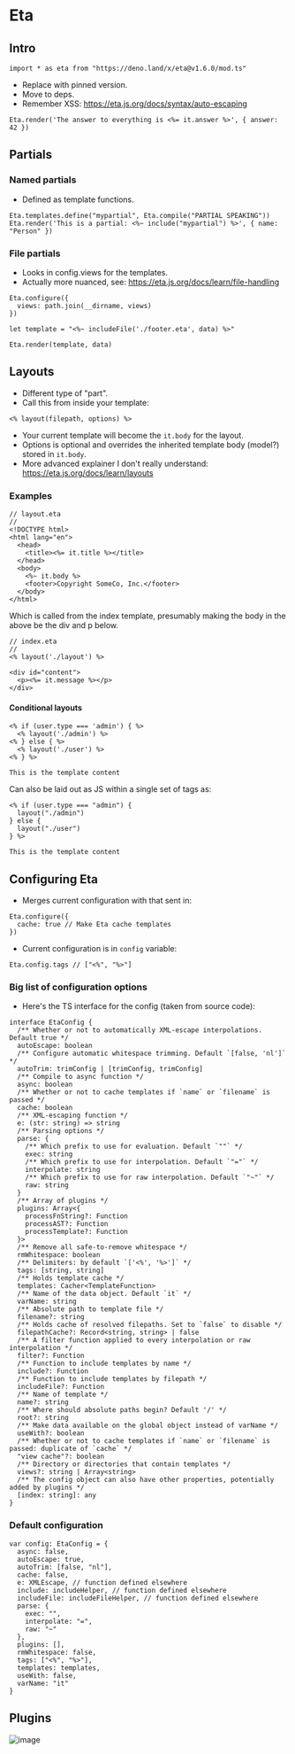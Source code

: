 # Eta

## Intro

```
import * as eta from "https://deno.land/x/eta@v1.6.0/mod.ts"
```

 - Replace with pinned version.
 - Move to deps.
 - Remember XSS: https://eta.js.org/docs/syntax/auto-escaping

```
Eta.render('The answer to everything is <%= it.answer %>', { answer: 42 })
```

## Partials

### Named partials

 - Defined as template functions.

```
Eta.templates.define("mypartial", Eta.compile("PARTIAL SPEAKING"))
Eta.render('This is a partial: <%~ include("mypartial") %>', { name: "Person" })
```

### File partials

 - Looks in config.views for the templates.
 - Actually more nuanced, see: https://eta.js.org/docs/learn/file-handling

```
Eta.configure({
  views: path.join(__dirname, views)
})

let template = "<%~ includeFile('./footer.eta', data) %>"

Eta.render(template, data)
```

## Layouts

 - Different type of "part".
 - Call this from inside your template:

```
<% layout(filepath, options) %>
```

 - Your current template will become the `it.body` for the layout.
 - Options is optional and overrides the inherited template body (model?) stored in `it.body`.
 - More advanced explainer I don't really understand: https://eta.js.org/docs/learn/layouts

### Examples

```
// layout.eta
//
<!DOCTYPE html>
<html lang="en">
  <head>
    <title><%= it.title %></title>
  </head>
  <body>
    <%~ it.body %>
    <footer>Copyright SomeCo, Inc.</footer>
  </body>
</html>
```

Which is called from the index template, presumably making the body in the above be the div and p below.

```
// index.eta
//
<% layout('./layout') %>

<div id="content">
  <p><%= it.message %></p>
</div>
```

#### Conditional layouts

```
<% if (user.type === 'admin') { %>
  <% layout('./admin') %>
<% } else { %>
  <% layout('./user') %>
<% } %>

This is the template content
```

Can also be laid out as JS within a single set of tags as:

```
<% if (user.type === "admin") {
  layout("./admin")
} else {
  layout("./user")
} %>

This is the template content
```

## Configuring Eta

 - Merges current configuration with that sent in:

```
Eta.configure({
  cache: true // Make Eta cache templates
})
```
 
 - Current configuration is in `config` variable:

```
Eta.config.tags // ["<%", "%>"]
```

### Big list of configuration options

 - Here's the TS interface for the config (taken from source code):

```
interface EtaConfig {
  /** Whether or not to automatically XML-escape interpolations. Default true */
  autoEscape: boolean
  /** Configure automatic whitespace trimming. Default `[false, 'nl']` */
  autoTrim: trimConfig | [trimConfig, trimConfig]
  /** Compile to async function */
  async: boolean
  /** Whether or not to cache templates if `name` or `filename` is passed */
  cache: boolean
  /** XML-escaping function */
  e: (str: string) => string
  /** Parsing options */
  parse: {
    /** Which prefix to use for evaluation. Default `""` */
    exec: string
    /** Which prefix to use for interpolation. Default `"="` */
    interpolate: string
    /** Which prefix to use for raw interpolation. Default `"~"` */
    raw: string
  }
  /** Array of plugins */
  plugins: Array<{
    processFnString?: Function
    processAST?: Function
    processTemplate?: Function
  }>
  /** Remove all safe-to-remove whitespace */
  rmWhitespace: boolean
  /** Delimiters: by default `['<%', '%>']` */
  tags: [string, string]
  /** Holds template cache */
  templates: Cacher<TemplateFunction>
  /** Name of the data object. Default `it` */
  varName: string
  /** Absolute path to template file */
  filename?: string
  /** Holds cache of resolved filepaths. Set to `false` to disable */
  filepathCache?: Record<string, string> | false
  /** A filter function applied to every interpolation or raw interpolation */
  filter?: Function
  /** Function to include templates by name */
  include?: Function
  /** Function to include templates by filepath */
  includeFile?: Function
  /** Name of template */
  name?: string
  /** Where should absolute paths begin? Default '/' */
  root?: string
  /** Make data available on the global object instead of varName */
  useWith?: boolean
  /** Whether or not to cache templates if `name` or `filename` is passed: duplicate of `cache` */
  "view cache"?: boolean
  /** Directory or directories that contain templates */
  views?: string | Array<string>
  /** The config object can also have other properties, potentially added by plugins */
  [index: string]: any
}
```

### Default configuration

```
var config: EtaConfig = {
  async: false,
  autoEscape: true,
  autoTrim: [false, "nl"],
  cache: false,
  e: XMLEscape, // function defined elsewhere
  include: includeHelper, // function defined elsewhere
  includeFile: includeFileHelper, // function defined elsewhere
  parse: {
    exec: "",
    interpolate: "=",
    raw: "~"
  },
  plugins: [],
  rmWhitespace: false,
  tags: ["<%", "%>"],
  templates: templates,
  useWith: false,
  varName: "it"
}
```

## Plugins

![image](https://user-images.githubusercontent.com/5802524/204826421-2c00fb1c-ddf2-44cd-b421-fc3409ab57db.png)
